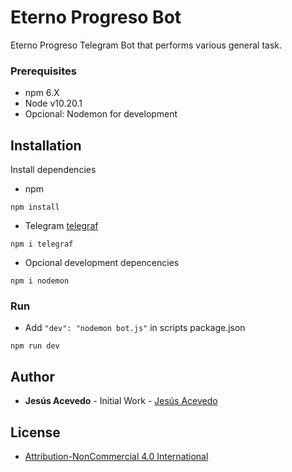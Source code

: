 # Eterno Progreso Bot
Eterno Progreso Telegram Bot that performs various general task.

### Prerequisites
* npm 6.X
* Node v10.20.1
* Opcional: Nodemon for development

## Installation
Install dependencies
* npm
```
npm install
```
* Telegram [telegraf](https://telegraf.js.org/)
```
npm i telegraf
```

* Opcional development depencencies
```
npm i nodemon
```

### Run
* Add ```"dev": "nodemon bot.js"``` in scripts package.json 
```
npm run dev
```

## Author
* **Jesús Acevedo** - Initial Work - [Jesús Acevedo](https://github.com/JesusMAA/)

## License
* [Attribution-NonCommercial 4.0 International](https://github.com/JesusMAA/EternoProgresoBot/blob/master/License.txt)
